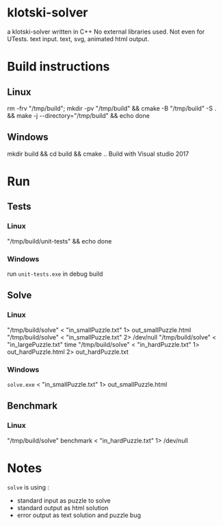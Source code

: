 # klotski-solver
a klotski-solver written in C++
No external libraries used. Not even for UTests.
text input.
text, svg, animated html output.

# Build instructions
## Linux
rm -frv "/tmp/build";
mkdir -pv "/tmp/build" && cmake -B "/tmp/build" -S . && make -j --directory="/tmp/build" && echo done

## Windows
mkdir build && cd build && cmake ..
Build with Visual studio 2017

# Run
## Tests
### Linux
"/tmp/build/unit-tests" && echo done

### Windows
run `unit-tests.exe` in debug build

## Solve
### Linux
"/tmp/build/solve" < "in_smallPuzzle.txt" 1> out_smallPuzzle.html
"/tmp/build/solve" < "in_smallPuzzle.txt" 2> /dev/null
"/tmp/build/solve" < "in_largePuzzle.txt"
time "/tmp/build/solve" < "in_hardPuzzle.txt" 1> out_hardPuzzle.html 2> out_hardPuzzle.txt

### Windows
`solve.exe` < "in_smallPuzzle.txt" 1> out_smallPuzzle.html

## Benchmark
### Linux
"/tmp/build/solve" benchmark < "in_hardPuzzle.txt" 1> /dev/null

# Notes
`solve` is using :
- standard input as puzzle to solve
- standard output as html solution
- error output as text solution and puzzle bug
